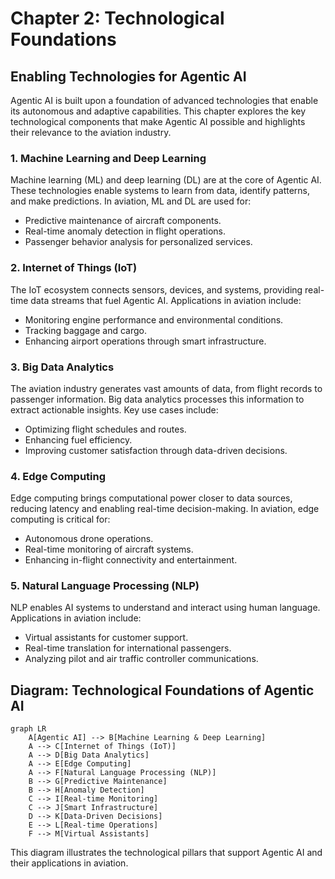 # Chapter 2: Technological Foundations

## Enabling Technologies for Agentic AI

Agentic AI is built upon a foundation of advanced technologies that enable its autonomous and adaptive capabilities. This chapter explores the key technological components that make Agentic AI possible and highlights their relevance to the aviation industry.

### 1. Machine Learning and Deep Learning

Machine learning (ML) and deep learning (DL) are at the core of Agentic AI. These technologies enable systems to learn from data, identify patterns, and make predictions. In aviation, ML and DL are used for:

- Predictive maintenance of aircraft components.
- Real-time anomaly detection in flight operations.
- Passenger behavior analysis for personalized services.

### 2. Internet of Things (IoT)

The IoT ecosystem connects sensors, devices, and systems, providing real-time data streams that fuel Agentic AI. Applications in aviation include:

- Monitoring engine performance and environmental conditions.
- Tracking baggage and cargo.
- Enhancing airport operations through smart infrastructure.

### 3. Big Data Analytics

The aviation industry generates vast amounts of data, from flight records to passenger information. Big data analytics processes this information to extract actionable insights. Key use cases include:

- Optimizing flight schedules and routes.
- Enhancing fuel efficiency.
- Improving customer satisfaction through data-driven decisions.

### 4. Edge Computing

Edge computing brings computational power closer to data sources, reducing latency and enabling real-time decision-making. In aviation, edge computing is critical for:

- Autonomous drone operations.
- Real-time monitoring of aircraft systems.
- Enhancing in-flight connectivity and entertainment.

### 5. Natural Language Processing (NLP)

NLP enables AI systems to understand and interact using human language. Applications in aviation include:

- Virtual assistants for customer support.
- Real-time translation for international passengers.
- Analyzing pilot and air traffic controller communications.

## Diagram: Technological Foundations of Agentic AI

```mermaid
graph LR
    A[Agentic AI] --> B[Machine Learning & Deep Learning]
    A --> C[Internet of Things (IoT)]
    A --> D[Big Data Analytics]
    A --> E[Edge Computing]
    A --> F[Natural Language Processing (NLP)]
    B --> G[Predictive Maintenance]
    B --> H[Anomaly Detection]
    C --> I[Real-time Monitoring]
    C --> J[Smart Infrastructure]
    D --> K[Data-Driven Decisions]
    E --> L[Real-time Operations]
    F --> M[Virtual Assistants]
```

This diagram illustrates the technological pillars that support Agentic AI and their applications in aviation.